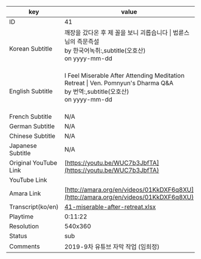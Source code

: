 |  key  |  value  |
|-------|---------|
| ID            | 41 |
| Korean Subtitle | 깨장을 갔다온 후 제 꼴을 보니 괴롭습니다 \| 법륜스님의 즉문즉설<br>by 한국어녹취:,subtitle(오호산)<br>on yyyy-mm-dd<br><br>|
| English Subtitle | I Feel Miserable After Attending Meditation Retreat \| Ven. Pomnyun's Dharma Q&A<br>by 번역:,subtitle(오호산)<br>on yyyy-mm-dd<br><br>|
| French Subtitle | N/A |
| German Subtitle | N/A |
| Chinese Subtitle | N/A |
| Japanese Subtitle | N/A |
| Original YouTube Link  | [https://youtu.be/WUC7b3JbfTA](https://youtu.be/WUC7b3JbfTA) |
| YouTube Link  |  |
| Amara Link    | [http://amara.org/en/videos/01KkDXF6q8XU](http://amara.org/en/videos/01KkDXF6q8XU) |
| Transcript(ko/en) | [41-miserable-after-retreat.xlsx](https://github.com/jungtosociety/dharma-qna/raw/master/sub/41/41-miserable-after-retreat.xlsx) |
| Playtime | 0:11:22 |
| Resolution | 540x360|
| Status | sub |
| Comments | 2019-9차 유튜브 자막 작업 (임희정) |
